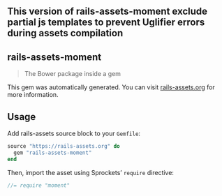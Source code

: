 ## This version of rails-assets-moment exclude partial js templates to prevent Uglifier errors during assets compilation


## rails-assets-moment

> The Bower package inside a gem

This gem was automatically generated. You can visit [rails-assets.org](https://rails-assets.org) for more information.

## Usage

Add rails-assets source block to your `Gemfile`:

```ruby
source "https://rails-assets.org" do
  gem "rails-assets-moment"
end

```

Then, import the asset using Sprockets’ `require` directive:

```js
//= require "moment"
```
